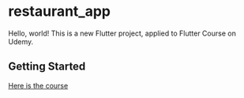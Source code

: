 # restaurant_app

Hello, world!
This is a new Flutter project, applied to Flutter Course on Udemy.

## Getting Started

[Here is the course](https://www.udemy.com/course/flutter-advanced-clean-architecture-with-mvvm-arabic)

